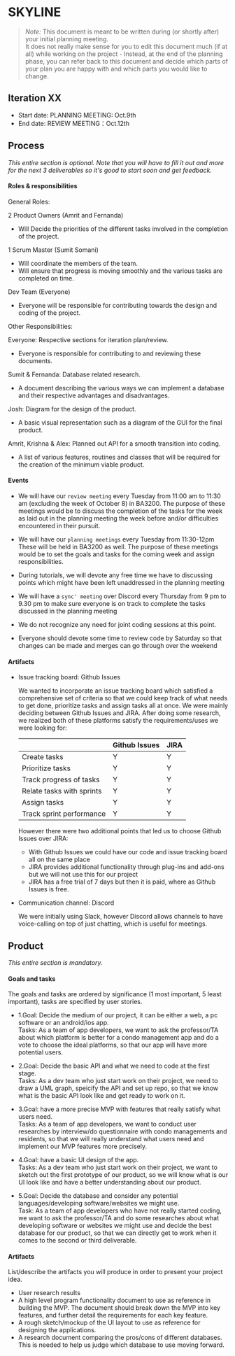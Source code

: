 # SKYLINE

 > _Note:_ This document is meant to be written during (or shortly after) your initial planning meeting.     
 > It does not really make sense for you to edit this document much (if at all) while working on the project - Instead, at the end of the planning phase, you can refer back to this document and decide which parts of your plan you are happy with and which parts you would like to change.


## Iteration XX

 * Start date: PLANNING MEETING: Oct.9th
 * End date:  REVIEW MEETING：Oct.12th

## Process

_This entire section is optional. Note that you will have to fill it out and more for the next 3 deliverables so it's good to start soon and get feedback._ 

#### Roles & responsibilities

General Roles:

2 Product Owners (Amrit and Fernanda)
- Will Decide the priorities of the different tasks involved in the completion of the project.

1 Scrum Master (Sumit Somani)
- Will coordinate the members of the team.
- Will ensure that progress is moving smoothly and the various tasks are completed on time.

Dev Team (Everyone)	
- Everyone will be responsible for contributing towards the design and coding of the project.
			
Other Responsibilities:

Everyone: Respective sections for iteration plan/review.
- Everyone is responsible for contributing to and reviewing these documents.

Sumit & Fernanda: Database related research.
- A document describing the various ways we can implement a database and their respective advantages and disadvantages.

Josh: Diagram for the design of the product.
- A basic visual representation such as a diagram of the GUI for the final product.

Amrit, Krishna & Alex: Planned out API for a smooth transition into coding.
- A list of various features, routines and classes that will be required for the creation of the minimum viable product.

#### Events

- We will have our `review meeting` every Tuesday from 11:00 am to 11:30 am
(excluding the week of October 8) in BA3200. The purpose of these meetings would be 
to discuss the completion of the tasks for the week as laid out in the planning 
meeting the week before and/or difficulties encountered in their pursuit.

- We will have our `planning meetings` every Tuesday from 11:30-12pm
These will be held in BA3200 as well. The purpose of these meetings would be
to set the goals and tasks for the coming week and assign responsibilities.

- During tutorials, we will devote any free time we have to
discussing points which might have been left unaddressed in the planning meeting

- We will have a `sync' meeting` over Discord every Thursday 
from 9 pm to 9.30 pm to make sure everyone is on track 
to complete the tasks discussed in the planning meeting

- We do not recognize any need for joint coding sessions at this point.

- Everyone should devote some time to review code by Saturday so that changes can be made and 
merges can go through over the weekend

#### Artifacts

 - Issue tracking board: Github Issues 

	We wanted to incorporate an issue tracking board which satisfied a comprehensive set of criteria so that we could keep track of what needs to get done, prioritize tasks and assign tasks all at once. We were mainly deciding between Github Issues and JIRA. After doing some research, we realized both of these platforms satisfy the requirements/uses we were looking for:


	|                           | Github Issues | JIRA |
	|---------------------------|---------------|------|
	| Create tasks              | Y             | Y    |
	| Prioritize tasks          | Y             | Y    |
	| Track progress of tasks   | Y             | Y    |
	| Relate tasks with sprints | Y             | Y    |
	| Assign tasks              | Y             | Y    |
	| Track sprint performance  | Y             | Y    |

	However there were two additional points that led us to choose Github Issues over JIRA:
	- With Github Issues we could have our code and issue tracking board all on the same place
	- JIRA provides additional functionality through plug-ins and add-ons but we will not use this for our project
	- JIRA has a free trial of 7 days but then it is paid, where as Github Issues is free.

- Communication channel: Discord 

	We were initially using Slack, however Discord allows channels to have voice-calling on top of just chatting, which is useful for meetings.


## Product

_This entire section is mandatory._

#### Goals and tasks

The goals and tasks are ordered by significance (1 most important, 5 least important), tasks are specified by user stories. 

- 1.Goal: Decide the medium of our project, it can be either a web, a pc software or an android/ios app. 
<br/>Tasks: As a team of app developers, we want to ask the professor/TA about which platform is better for a condo management app and do a vote to choose the ideal platforms, so that our app will have more potential users. 

- 2.Goal: Decide the basic API and what we need to code at the first stage.
<br/>Tasks: As a dev team who just start work on their project, we need to draw a UML graph, speicify the API and set up repo, so that we know what is the basic API look like and get ready to work on it.

  
- 3.Goal: have a more precise MVP with features that really satisfy what users need.
<br/>Tasks: As a team of app developers, we want to conduct user researches by interview/do questionnaire with condo managements and residents, so that we will really understand what users need and implement our MVP features more precisely. 

- 4.Goal: have a basic UI design of the app.
<br/>Tasks: As a dev team who just start work on their project, we want to sketch out the first prototype of our product, so we will know what is our UI look like and have a better understanding about our product.

- 5.Goal: Decide the database and consider any potential languages/developing software/websites we might use. 
<br/>Task: As a team of app developers who have not really started coding, we want to ask the professor/TA and do some researches about what developing software or websites we might use and decide the best database for our product, so that we can directly get to work when it comes to the second or third deliverable. 




#### Artifacts

List/describe the artifacts you will produce in order to present your project idea.

- User research results
 - A high level program functionality document to use as reference in building the MVP. The document should break down the MVP into key features, and further detail the requirements for each key feature.
 - A rough sketch/mockup of the UI layout to use as reference for designing the applications.
 - A research document comparing the pros/cons of different databases. This is needed to help us judge which database to use moving forward.

